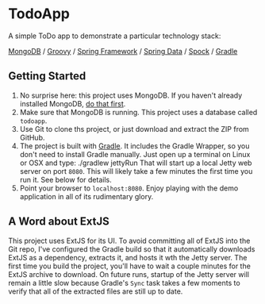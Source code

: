 TodoApp
=========

A simple ToDo app to demonstrate a particular technology stack:

[MongoDB](http://mongodb.org) /
[Groovy](http://groovy.codehaus.org) /
[Spring Framework](http://projects.spring.io/spring-framework/) /
[Spring Data](http://projects.spring.io/spring-data-mongodb/) /
[Spock](http://docs.spockframework.org/) /
[Gradle](http://gradle.org)

Getting Started
---------------

1. No surprise here: this project uses MongoDB. If you haven't already installed MongoDB, [do that first](http://docs.mongodb.org/manual/installation/).
2. Make sure that MongoDB is running. This project uses a database called `todoapp`.
3. Use Git to clone ths project, or just download and extract the ZIP from GitHub.
4. The project is built with [Gradle](http://gradle.org). It includes the Gradle Wrapper, so you don't need to install Gradle manually. Just open up a terminal on Linux or OSX and type:
        ./gradlew jettyRun
    That will start up a local Jetty web server on port `8080`.
    This will likely take a few minutes the first time you run it. See below for details.
5. Point your browser to `localhost:8080`. Enjoy playing with the demo application in all of its rudimentary glory.

A Word about ExtJS
------------------

This project uses ExtJS for its UI. To avoid committing all of ExtJS into the Git repo, I've configured the Gradle build
so that it automatically downloads ExtJS as a dependency, extracts it, and hosts it wth the Jetty server. The first time
you build the project, you'll have to wait a couple minutes for the ExtJS archive to download. On future runs, startup
of the Jetty server will remain a little slow because Gradle's `Sync` task takes a few moments to verify that all of the
extracted files are still up to date.
